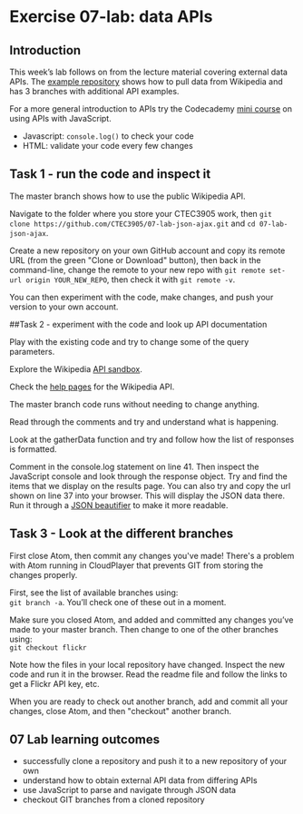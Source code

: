 # Exercise 07-lab: data APIs

## Introduction

This week’s lab follows on from the lecture material covering external data APIs. The [example repository](https://github.com/CTEC3905/07-lab-json-ajax) shows how to pull data from Wikipedia and has 3 branches with additional API examples.

For a more general introduction to APIs try the Codecademy [mini course](https://www.codecademy.com/apis) on using APIs with JavaScript.

- Javascript: `console.log()` to check your code
- HTML: validate your code every few changes

## Task 1 - run the code and inspect it

The master branch shows how to use the public Wikipedia API.

Navigate to the folder where you store your CTEC3905 work, then `git clone https://github.com/CTEC3905/07-lab-json-ajax.git` and `cd 07-lab-json-ajax`.

Create a new repository on your own GitHub account and copy its remote URL (from the green "Clone or Download" button), then back in the command-line, change the remote to your new repo with `git remote set-url origin YOUR_NEW_REPO`, then check it with `git remote -v`.

You can then experiment with the code, make changes, and push your version to your own account.

##Task 2 - experiment with the code and look up API documentation

Play with the existing code and try to change some of the query parameters.

Explore the Wikipedia [API sandbox](https://en.wikipedia.org/wiki/Special:ApiSandbox#action=query&titles=Main%20Page&prop=revisions&rvprop=content&format=jsonfm).

Check the [help pages](https://en.wikipedia.org/w/api.php?action=help) for the Wikipedia API.

The master branch code runs without needing to change anything.

Read through the comments and try and understand what is happening.

Look at the gatherData function and try and follow how the list of responses is formatted.

Comment in the console.log statement on line 41. Then inspect the JavaScript console and look through the response object. Try and find the items that we display on the results page. You can also try and copy the url shown on line 37 into your browser. This will display the JSON data there. Run it through a [JSON beautifier](https://codebeautify.org/jsonviewer) to make it more readable.

## Task 3 - Look at the different branches

First close Atom, then commit any changes you've made! There's a problem with Atom running in CloudPlayer that prevents GIT from storing the changes properly.

First, see the list of available branches using:  
`git branch -a`. You’ll check one of these out in a moment.

Make sure you closed Atom, and added and committed any changes you’ve made to your master branch. Then change to one of the other branches using:  
`git checkout flickr`

Note how the files in your local repository have changed. Inspect the new code and run it in the browser. Read the readme file and follow the links to get a Flickr API key, etc.

When you are ready to check out another branch, add and commit all your changes, close Atom, and then "checkout" another branch.

## 07 Lab learning outcomes

- successfully clone a repository and push it to a new repository of your own
- understand how to obtain external API data from differing APIs
- use JavaScript to parse and navigate through JSON data
- checkout GIT branches from a cloned repository
